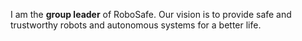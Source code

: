 





I am the **group leader** of RoboSafe. Our vision is to provide safe and trustworthy robots and autonomous systems for a better life.




